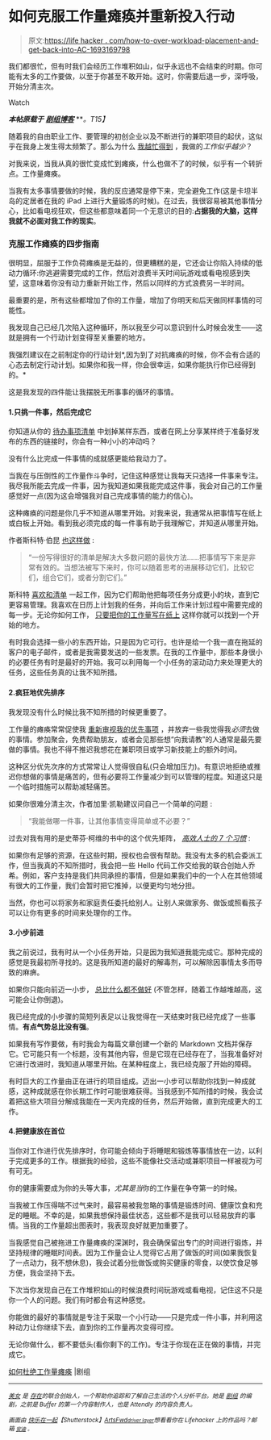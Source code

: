 # 如何克服工作量瘫痪并重新投入行动

> 原文:[https://life hacker . com/how-to-over-workload-placement-and-get-back-into-AC-1693169798](https://lifehacker.com/how-to-overcome-workload-paralysis-and-get-back-into-ac-1693169798)

我们都很忙，但有时我们会经历工作堆积如山，似乎永远也不会结束的时期。你可能有太多的工作要做，以至于你甚至不敢开始。这时，你需要后退一步，深呼吸，开始分清主次。

Watch

***本帖原载于*** [***剧组博客***](http://blog.pickcrew.com/fighting-workload-paralysis/) ***。*T15】**

随着我的自由职业工作、要管理的初创企业以及不断进行的兼职项目的起伏，这似乎在我身上发生得太频繁了。那么为什么 [我越忙得到](https://lifehacker.com/how-to-escape-the-cult-of-busy-5994072) ，我做的*工作似乎越少*？

对我来说，当我从真的很忙变成忙到瘫痪，什么也做不了的时候，似乎有一个转折点。工作量瘫痪。

当我有太多事情要做的时候，我的反应通常是停下来，完全避免工作(这是卡坦半岛的定居者在我的 iPad 上进行大量锻炼的时候)。在过去，我很容易被其他事情分心，比如看电视狂欢，但这些都意味着同一个无意识的目的:**占据我的大脑，这样我就不必面对我工作的现实**。

### 克服工作瘫痪的四步指南

很明显，屈服于工作负荷瘫痪是无益的，但更糟糕的是，它还会让你陷入持续的低动力循环:你逃避需要完成的工作，然后对浪费半天时间玩游戏或看电视感到失望，这意味着你没有动力重新开始工作，然后以同样的方式浪费另一半时间。

最重要的是，所有这些都增加了你的工作量，增加了你明天和后天做同样事情的可能性。

我发现自己已经几次陷入这种循环，所以我至少可以意识到什么时候会发生——这就是拥有一个行动计划变得至关重要的地方。

我强烈建议在之前制定你的行动计划*,因为到了对抗瘫痪的时候，你不会有合适的心态去制定行动计划。如果你和我一样，你会很幸运，如果你能执行你已经得到的。*

这是我发现的四件能让我摆脱无所事事的循环的事情。

#### 1.只挑一件事，然后完成它

你知道从你的 [待办事项清单](http://blog.pickcrew.com/does-your-to-do-list-make-you-sad-mine-did-until-i-changed-this/) 中划掉某样东西，或者在网上分享某样终于准备好发布的东西的链接时，你会有一种小小的冲动吗？

没有什么比完成一件事情的成就感更能给我动力了。

当我在与压倒性的工作量作斗争时，记住这种感觉让我每天只选择一件事来专注。我尽我所能去完成一件事，因为我知道如果我能完成这件事，我会对自己的工作量感觉好一点(因为这会增强我对自己完成事情的能力的信心)。

这种瘫痪的问题是你几乎不知道从哪里开始。对我来说，我通常从把事情写在纸上或白板上开始。看到我必须完成的每一件事有助于我理解它，并知道从哪里开始。

作者斯科特·伯昆 [也这样做](http://99u.com/workbook/38575/simplify-the-complex-with-nothing-but-a-list) :

> “一份写得很好的清单是解决大多数问题的最快方法……把事情写下来是非常有效的。当想法被写下来时，你可以随着思考的进展移动它们，比较它们，组合它们，或者分割它们。”

斯科特 [喜欢和清单](http://scottberkun.com/2013/make-a-list/) 一起工作，因为它们帮助他把每项任务分成更小的块，直到它更容易管理。我喜欢在日历上计划我的任务，并向后工作来计划过程中需要完成的每一步。无论你如何工作， [只要把你的工作量写在纸上](https://lifehacker.com/back-to-basics-how-to-simplify-your-to-do-list-and-mak-5954123) 这样你就可以找到一个开始的地方。

有时我会选择一些小的东西开始，只是因为它可行。也许是给一个我一直在拖延的客户的电子邮件，或者是我需要发送的一些发票。在我的工作量中，那些本身很小的必要任务有时是最好的开始。我可以利用每一个小任务的滚动动力来处理更大的任务，这些任务真的让我不知所措。

#### 2.疯狂地优先排序

我发现没有什么时候比我不知所措的时候更重要了。

工作量的瘫痪常常促使我 [重新审视我的优先事项](https://lifehacker.com/why-we-brag-about-being-busy-and-how-to-regain-focus-1591590935) ，并放弃一些我觉得我*必须*去做的事情。参加聚会，免费帮助朋友，或者会见那些想“向我请教”的人通常是最先要做的事情。我也不得不推迟我想花在兼职项目或学习新技能上的额外时间。

这种区分优先次序的方式常常让人觉得很自私(只会增加压力)。有意识地拒绝或推迟你想做的事情是痛苦的，但有必要将工作量减少到可以管理的程度。知道这只是一个临时措施可以帮助减轻痛苦。

如果你很难分清主次，作者加里·凯勒建议问自己一个简单的问题 :

> “我能做哪一件事，让其他事情变得简单或不必要？”

过去对我有用的是史蒂芬·柯维的书中的这个优先矩阵， [*高效人士的 7 个习惯*](https://www.stephencovey.com/7habits/7habits.php) :

如果你有足够的资源，在这些时期，授权也会很有帮助。我没有太多的机会委派工作，但当我真的不知所措时，我会把一些 Hello 代码工作交给我的联合创始人乔希。例如，客户支持是我们共同承担的事情，但是如果我们中的一个人在其他领域有很大的工作量，我们会暂时把它推掉，以便更均匀地分担。

当然，你也可以将家务和家庭责任委托给别人。让别人来做家务、做饭或照看孩子可以让你有更多的时间来处理你的工作。

#### 3.小步前进

我之前说过，我有时从一个小任务开始，只是因为我知道我能完成它。那种完成的感觉是我最初所寻找的。这是我所知道的最好的解毒剂，可以解除因事情太多而导致的麻痹。

如果你只能向前迈一小步， [总比什么都不做好](http://justinjackson.ca/how-to-start/) (不管怎样，随着工作越堆越高，这可能会让你倒退)。

我已经完成的小步骤的简短列表足以让我觉得在一天结束时我已经完成了一些事情。**有点气势总比没有强**。

如果我有写作要做，有时我会为每篇文章创建一个新的 Markdown 文档并保存它。它可能只有一个标题，没有其他内容，但是它现在已经存在了，当我准备好对它进行改进时，我知道从哪里开始。在某种程度上，我已经克服了开始的障碍。

有时巨大的工作量由正在进行的项目组成。迈出一小步可以帮助你找到一种成就感，这种成就感在你长期工作时可能很难获得。当我感到不知所措的时候，我会试着把这些大项目分解成我能在一天内完成的任务，然后开始做，直到完成更大的工作。

#### 4.把健康放在首位

当你对工作进行优先排序时，你可能会倾向于将睡眠和锻炼等事情放在一边，以利于完成更多的工作。根据我的经验，这些不能像社交活动或兼职项目一样被视为可有可无。

你的健康需要成为你的头等大事，*尤其是当*你的工作量在争夺第一的时候。

当我被工作压得喘不过气来时，最容易被我忽略的事情是锻炼时间、健康饮食和充足的睡眠。不幸的是，如果我想保持最佳状态，这些都不是我可以轻易放弃的事情。当我的工作量超出图表时，我表现良好就更加重要了。

当我感觉自己被拖进工作量瘫痪的深渊时，我会确保留出专门的时间进行锻炼，并坚持规律的睡眠时间表。因为工作量会让人觉得它占用了做饭的时间(如果我恢复了一点动力，我不想休息)，我会试着分批做饭或购买健康的零食，以使饮食足够方便，我会坚持下去。

下次当你发现自己在工作堆积如山的时候浪费时间玩游戏或看电视，记住这不只是你一个人的问题。我们有时都会有这种感觉。

你能做的最好的事情就是专注于采取一个小行动——只是完成一件小事，并利用这种动力让你继续下去，直到你的工作量再次变得可控。

无论你做什么，都不要低头(看你剩下的工作)。专注于你现在正在做的事情，并完成它。

[如何杜绝工作量瘫痪](http://blog.pickcrew.com/fighting-workload-paralysis/) |剧组

* * *

[<small>*美女*</small>](https://twitter.com/bellebcooper) <small>*是*</small> [<small>*存在*</small>](https://exist.io/)<small>*的联合创始人，一个帮助你追踪和了解自己生活的个人分析平台。她是*</small> [<small>*剧组*</small>](http://pickcrew.com/) <small>*的编剧，之前是 Buffer 的第一个内容制作人，也是 Attendly 的内容负责人。*</small>

<small>*画面由*</small> [<small>*快乐在一起*</small>](http://www.shutterstock.com/pic-202500847/stock-vector-business-woman-in-office-ist-desperated-and-look-very-sick.html?src=ue7LuqGJk2UBZLQzlqW-qQ-3-43)<small>*【Shutterstock】*</small>[*<small>ArtsFwd</small>*](http://artsfwd.org/cleveland-chronicles-the-value-of-innovating-in-phases/)*<small></small>*<small>[*<small>driver layer</small>*](http://driverlayer.com/img/priority/148/any)*想看看你在 Lifehacker 上的作品吗？邮箱* [*<small>安迪</small>*](mailto:andy@lifehacker.com) *<small>。</small>*</small> 

<small></small>